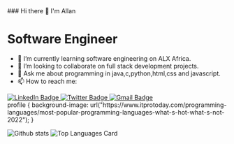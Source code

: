 <div id ="profile">
### Hi there 👋 I'm Allan

  # Software Engineer
- 🌱 I’m currently learning software engineering on ALX Africa.
- 👯 I’m looking to collaborate on full stack development projects.
- 💬 Ask me about programming in java,c,python,html,css and javascript.
- 📫 How to reach me: 
<div id="badges">
  <a href="https://www.linkedin.com/in/allan-ndonga-566189214">
    <img src="https://img.shields.io/badge/LinkedIn-blue?style=for-the-badge&logo=linkedin&logoColor=white" alt="LinkedIn Badge"/>
  </a>
  <a href="your-twitter-URL">
    <img src="https://img.shields.io/badge/Twitter-blue?style=for-the-badge&logo=twitter&logoColor=white" alt="Twitter Badge"/>
  </a>
   <a href="rezidentalz@gmail.com">
    <img src="https://img.shields.io/badge/Gmail-brown?style=for-the-badge&logo=gmail&logoColor=white" alt="Gmail Badge"/>
  </a>
</div> 
  profile {
 background-image: url("https://www.itprotoday.com/programming-languages/most-popular-programming-languages-what-s-hot-what-s-not-2022");
}

![Github stats](https://github-readme-stats.vercel.app/api?username=alz254&theme=highcontrast&show_icons=true&count_private=true)
![Top Languages Card](https://github-readme-stats.vercel.app/api/top-langs/?username=alz254&layout=compact)
</div>
